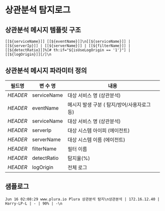 # 상관분석 탐지로그

## 상관분석 메시지 템플릿 구조
```
[[${serviceName}]] [[${eventName}]]\n[[${serviceName}]] | [[${serverIp}]] | [[${serverName}]] | [[${filterName}]] | [[${detectRatio}]]%[# th:if="${isUseLogOrigin == '1'}"] | [[${logOrigin}]][/]\n
```

## 상관분석 메시지 파라미터 정의
|필드명| 변 수 명                       |  내용                                   |
|-----|----------------------------|----------------------------------------|
|_HEADER_ |serviceName                 | 대상 서비스 명 (상관분석)|
|_HEADER_ |eventName                   | 메시지 발생 구분 ( 탐지/방어/사용자로그 등)|
|_HEADER_ |serviceName                 | 대상 서비스 명 (상관분석)|
|_HEADER_ |serverIp                    | 대상 시스템 아이피 (에이전트)|
|_HEADER_ |serverName                  | 대상 시스템 이름 (에이전트)|
|_HEADER_ |filterName                  | 필터 이름|
|_HEADER_ |detectRatio                 | 탐지율(%) |
|_HEADER_ |logOrigin                   | 전체 로그            |     


## 샘플로그
```
Jun 16 02:08:29 www.plura.io Plura 상관분석 탐지\n상관분석 | 172.16.12.40 | Harry-LP-L | - | 90% | -\n

```
